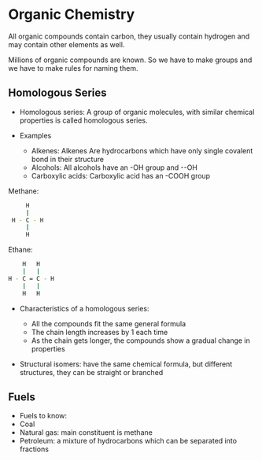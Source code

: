# Organic Chemistry 

All organic compounds contain carbon, they usually contain hydrogen and may contain other elements as well. 

Millions of organic compounds are known. So we have to make groups and we have to make rules for naming them.

##  Homologous Series

- Homologous series: A group of organic molecules, with similar chemical properties is called homologous series. 

- Examples 
  - Alkenes: Alkenes Are hydrocarbons which have only single covalent bond in their structure
  - Alcohols: All alcohols have an -OH group and --OH
  - Carboxylic acids: Carboxylic acid has an -COOH group


Methane:
```bash
     H
     |
 H - C - H
     |
     H
```

Ethane:
```bash 
    H 	H
    |	|
H - C = C - H
    |   |
    H   H
```



- Characteristics of a homologous series: 
  - All the compounds fit the same general formula
  - The chain length increases by 1 each time
  - As the chain gets longer, the compounds show a gradual change in properties

- Structural isomers: have the same chemical formula, but different structures, they can be straight or branched

## Fuels

- Fuels to know:
 - Coal
 - Natural gas: main constituent is methane
 - Petroleum: a mixture of hydrocarbons which can be 
separated into fractions